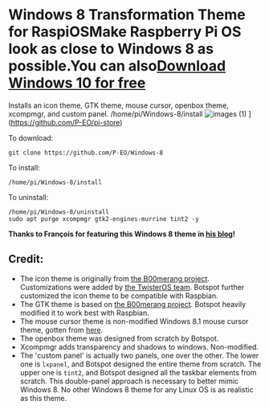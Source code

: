 # Windows 8 Transformation Theme for RaspiOSMake Raspberry Pi OS look as close to Windows 8 as possible.You can also[Download Windows 10 for free](https://dw.uptodown.com/dwn/QUdv6naN6XSz-BTNBv1U7PjToknerMmh-l4mc1WdG564SioD6mMWJOZ30K0o4zvzyQz6PmkZ431LrCGMw8hXy4DXgwP-5Mgz4R0Guy_9C6r7RhLyc7T7wcXCDFdKQw7C/wWnYZ_ooIbQ5Uq-bB3jMyNVjP98Ert8eF9c3Eb6k0pUPUJA4txPQehTTXh87AfD5zT38jEIDqOCpstMeW3KFzAkck_NZPK1lzeWFlH-L8DnE71u8tL1z_Q-F2dobG_Z6/NB5WiSrgkZFEWMiaK029uCaqG5-_IHtQNFPJP-_NyLaKCwuLE0V7VVjWt6vXB2a438p-utg6yzxQGVHBGyM_o6XG-Rq943fxBK6Q9JjKJSo=/)
Installs an icon theme, GTK theme, mouse cursor, openbox theme, xcompmgr, and custom panel.
/home/pi/Windows-8/install
![images (1)](https://user-images.githubusercontent.com/87420016/127193723-2d390e0c-0864-4d7d-bc3a-dd91ffa404a2.jpeg)
](https://github.com/P-EO/pi-store)

To download:

    git clone https://github.com/P-EO/Windows-8
    
To install:
    
    /home/pi/Windows-8/install

To uninstall:

    /home/pi/Windows-8/uninstall
    sudo apt purge xcompmgr gtk2-engines-murrine tint2 -y
**Thanks to François for featuring this Windows 8 theme in [his blog](https://www.framboise314.fr/raspberry-pi-os-avec-un-look-de-windows-8/)!**
## Credit:
- The icon theme is originally from [the B00merang project](https://github.com/B00merang-Artwork/Windows-10). Customizations were added by [the TwisterOS team](https://twisteros.com/). Botspot further customized the icon theme to be compatible with Raspbian.
- The GTK theme is based on [the B00merang project](https://github.com/B00merang-Project/Windows-10). Botspot heavily modified it to work best with Raspbian.
- The mouse cursor theme is non-modified Windows 8.1 mouse cursor theme, gotten from [here](https://www.gnome-look.org/p/1084938/).
- The openbox theme was designed from scratch by Botspot.
- Xcompmgr adds transparency and shadows to windows. Non-modified.
- The 'custom panel' is actually two panels, one over the other. The lower one is `lxpanel`, and Botspot designed the entire theme from scratch. The upper one is `tint2`, and Botspot designed all the taskbar elements from scratch. This double-panel approach is necessary to  better mimic Windows 8. No other Windows 8 theme for any Linux OS is as realistic as this theme.
